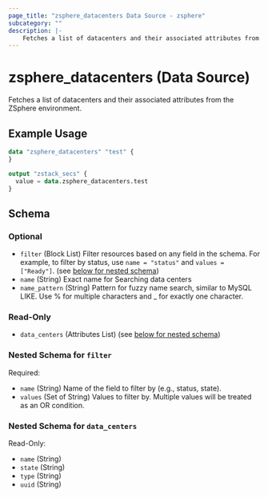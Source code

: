 ```yaml
---
page_title: "zsphere_datacenters Data Source - zsphere"
subcategory: ""
description: |-
    Fetches a list of datacenters and their associated attributes from the ZSphere environment.
---
```


# zsphere_datacenters (Data Source)

Fetches a list of datacenters and their associated attributes from the ZSphere environment.

## Example Usage

```terraform
data "zsphere_datacenters" "test" {
}

output "zstack_secs" {
  value = data.zsphere_datacenters.test
}
```

<!-- schema generated by tfplugindocs -->
## Schema

### Optional

- `filter` (Block List) Filter resources based on any field in the schema. For example, to filter by status, use `name = "status"` and `values = ["Ready"]`. (see [below for nested schema](#nestedblock--filter))
- `name` (String) Exact name for Searching  data centers
- `name_pattern` (String) Pattern for fuzzy name search, similar to MySQL LIKE. Use % for multiple characters and _ for exactly one character.

### Read-Only

- `data_centers` (Attributes List) (see [below for nested schema](#nestedatt--data_centers))

<a id="nestedblock--filter"></a>
### Nested Schema for `filter`

Required:

- `name` (String) Name of the field to filter by (e.g., status, state).
- `values` (Set of String) Values to filter by. Multiple values will be treated as an OR condition.


<a id="nestedatt--data_centers"></a>
### Nested Schema for `data_centers`

Read-Only:

- `name` (String)
- `state` (String)
- `type` (String)
- `uuid` (String)



